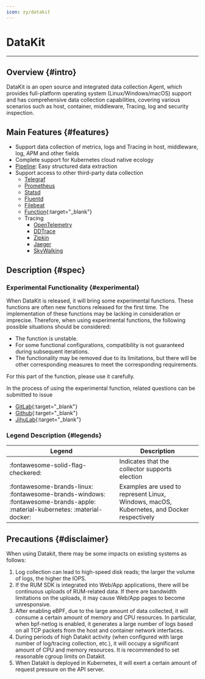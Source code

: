 ```yaml
---
icon: zy/datakit
---
```


# DataKit
---

## Overview {#intro}

DataKit is an open source and integrated data collection Agent, which provides full-platform operating system (Linux/Windows/macOS) support and has comprehensive data collection capabilities, covering various scenarios such as host, container, middleware, Tracing, log and security inspection.

## Main Features {#features}

- Support data collection of metrics, logs and Tracing in host, middleware, log, APM and other fields
- Complete support for Kubernetes cloud native ecology
- [Pipeline](../pipeline/index.md): Easy structured data extraction
- Support access to other third-party data collection
    - [Telegraf](../integrations/telegraf.md)
    - [Prometheus](../integrations/prom.md)
    - [Statsd](../integrations/statsd.md)
    - [Fluentd](../integrations/logstreaming.md)
    - [Filebeat](../integrations/beats_output.md)
    - [Function](https://func.guance.com/doc/practice-write-data-via-datakit/){:target="_blank"}
    - Tracing
        - [OpenTelemetry](../integrations/opentelemetry.md)
        - [DDTrace](../integrations/ddtrace.md)
        - [Zipkin](../integrations/zipkin.md)
        - [Jaeger](../integrations/jaeger.md)
        - [SkyWalking](../integrations/skywalking.md)

## Description {#spec}

### Experimental Functionality {#experimental}

When DataKit is released, it will bring some experimental functions. These functions are often new functions released for the first time. The implementation of these functions may be lacking in consideration or imprecise. Therefore, when using experimental functions, the following possible situations should be considered:

- The function is unstable.
- For some functional configurations, compatibility is not guaranteed during subsequent iterations.
- The functionality may be removed due to its limitations, but there will be other corresponding measures to meet the corresponding requirements.

For this part of the function, please use it carefully.

In the process of using the experimental function, related questions can be submitted to issue

- [GitLab](https://gitlab.jiagouyun.com/cloudcare-tools/datakit/-/issues/new?issue%5Bmilestone_id%5D=){:target="_blank"}
- [Github](https://github.com/GuanceCloud/datakit/issues/new){:target="_blank"}
- [JihuLab](https://jihulab.com/guance-cloud/datakit/-/issues/new){:target="_blank"}

### Legend Description {#legends}

| Legend                                                                                                                       | Description                                                          |
| ---                                                                                                                        | ---                                                           |
| :fontawesome-solid-flag-checkered:                                                                                         | Indicates that the collector supports election                                          |
| :fontawesome-brands-linux: :fontawesome-brands-windows: :fontawesome-brands-apple: :material-kubernetes: :material-docker: | Examples are used to represent Linux, Windows, macOS, Kubernetes, and Docker respectively |

## Precautions {#disclaimer}

When using Datakit, there may be some impacts on existing systems as follows:

1. Log collection can lead to high-speed disk reads; the larger the volume of logs, the higher the IOPS.
1. If the RUM SDK is integrated into Web/App applications, there will be continuous uploads of RUM-related data. If there are bandwidth limitations on the uploads, it may cause Web/App pages to become unresponsive.
1. After enabling eBPF, due to the large amount of data collected, it will consume a certain amount of memory and CPU resources. In particular, when bpf-netlog is enabled, it generates a large number of logs based on all TCP packets from the host and container network interfaces.
1. During periods of high Datakit activity (when configured with large number of log/tracing collection, etc.), it will occupy a significant amount of CPU and memory resources. It is recommended to set reasonable cgroup limits on Datakit.
1. When Datakit is deployed in Kubernetes, it will exert a certain amount of request pressure on the API server.
